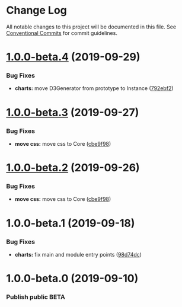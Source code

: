 # Change Log

All notable changes to this project will be documented in this file.
See [Conventional Commits](https://conventionalcommits.org) for commit guidelines.

# [1.0.0-beta.4](https://github.com/momentum-design/momentum-ui/compare/@momentum-ui/charts@1.0.0-beta.3...@momentum-ui/charts@1.0.0-beta.4) (2019-09-29)


### Bug Fixes

* **charts:** move D3Generator from prototype to Instance ([792ebf2](https://github.com/momentum-design/momentum-ui/commit/792ebf2))





# [1.0.0-beta.3](https://github.com/momentum-design/momentum-ui/compare/@momentum-ui/charts@1.0.0-beta.1...@momentum-ui/charts@1.0.0-beta.3) (2019-09-27)


### Bug Fixes

* **move css:** move css to Core ([cbe9f98](https://github.com/momentum-design/momentum-ui/commit/cbe9f98))





# [1.0.0-beta.2](https://github.com/momentum-design/momentum-ui/compare/@momentum-ui/charts@1.0.0-beta.1...@momentum-ui/charts@1.0.0-beta.2) (2019-09-26)


### Bug Fixes

* **move css:** move css to Core ([cbe9f98](https://github.com/momentum-design/momentum-ui/commit/cbe9f98))





# 1.0.0-beta.1 (2019-09-18)


### Bug Fixes

* **charts:** fix main and module entry points ([98d74dc](https://github.com/momentum-design/momentum-ui/commit/98d74dc))





# 1.0.0-beta.0 (2019-09-10)

### Publish public BETA
